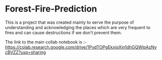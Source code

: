 # Forest-Fire-Prediction
This is a project that was created mainly to serve the purpose of understanding and acknowledging the places which are very frequent to fires and can cause destructions if we don't prevent them.

The link to the main collab notebook is :- https://colab.research.google.com/drive/1PydTOPgEkxjqXjn1dhGQWlpAzNvcBVZZ?usp=sharing
